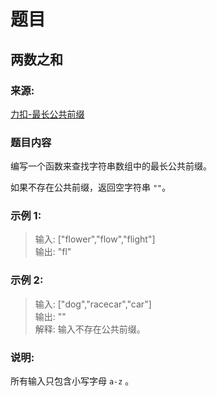 # 题目

## 两数之和

### 来源:

[力扣-最长公共前缀](https://leetcode-cn.com/problems/longest-common-prefix)

### 题目内容

编写一个函数来查找字符串数组中的最长公共前缀。

如果不存在公共前缀，返回空字符串 `""`。

### 示例 1:

> 输入: ["flower","flow","flight"]<br>
> 输出: "fl"

### 示例 2:

> 输入: ["dog","racecar","car"]<br>
> 输出: ""<br>
> 解释: 输入不存在公共前缀。

### 说明:

所有输入只包含小写字母 `a-z` 。
